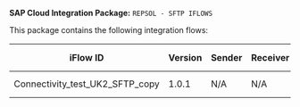 **SAP Cloud Integration Package:** `REPSOL - SFTP IFLOWS`

This package contains the following integration flows:
<!-- IFLOW_TABLE_START -->
| iFlow ID      | Version | Sender        | Receiver      | Description                        | Details Link |
| ------------- | ------- | ------------- | ------------- | ---------------------------------- | ------------ |
| Connectivity_test_UK2_SFTP_copy | 1.0.1 | N/A | N/A | N/A | [View Details](./Connectivity_test_UK2_SFTP_copy/README.md) |
<!-- IFLOW_TABLE_END -->

